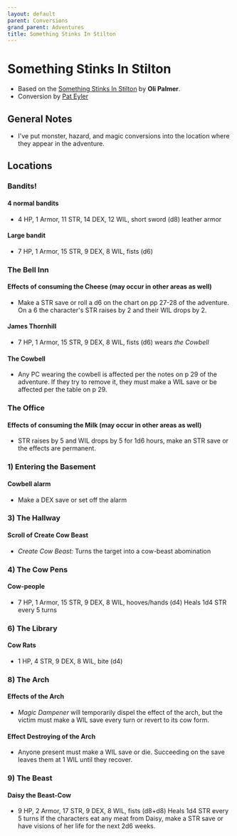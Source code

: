 ```yaml
---
layout: default
parent: Conversions
grand_parent: Adventures
title: Something Stinks In Stilton
---
```


# Something Stinks In Stilton

- Based on the [Something Stinks In Stilton](https://melsonian-arts-council.itch.io/something-stinks-in-stilton) by **Oli Palmer**.
- Conversion by [Pat Eyler](https://footofthemountainadventures.blogspot.com/)

## General Notes
- I've put monster, hazard, and magic conversions into the location where they appear in the adventure.

## Locations
### Bandits!
#### 4 normal bandits
- 4 HP, 1 Armor, 11 STR, 14 DEX, 12 WIL, short sword (d8)
  leather armor

#### Large bandit

- 7 HP, 1 Armor, 15 STR, 9 DEX, 8 WIL, fists (d6)

### The Bell Inn

#### Effects of consuming the Cheese (may occur in other areas as well)

- Make a STR save or roll a d6 on the chart on pp 27-28 of the adventure. On a 6 the character's STR raises by 2 and their WIL drops by 2.

#### James Thornhill

- 7 HP, 1 Armor, 15 STR, 9 DEX, 8 WIL, fists (d6)
  wears *the Cowbell*

#### The Cowbell

- Any PC wearing the cowbell is affected per the notes on p 29 of the adventure. If they try to remove it, they must make a WIL save or be affected per the table on p 29.

### The Office

#### Effects of consuming the Milk (may occur in other areas as well)

- STR raises by 5 and WIL drops by 5 for 1d6 hours, make an STR save or the effects are permanent.

### 1) Entering the Basement

#### Cowbell alarm

- Make a DEX save or set off the alarm

### 3) The Hallway

#### Scroll of Create Cow Beast

- *Create Cow Beast:* Turns the target into a cow-beast abomination

### 4) The Cow Pens

#### Cow-people

- 7 HP, 1 Armor, 15 STR, 9 DEX, 8 WIL, hooves/hands (d4)
  Heals 1d4 STR every 5 turns

### 6) The Library

#### Cow Rats

- 1 HP,  4 STR, 9 DEX, 8 WIL, bite (d4)

### 8) The Arch

#### Effects of the Arch

- *Magic Dampener* will temporarily dispel the effect of the arch, but the victim must make a WIL save every turn or revert to its cow form.

#### Effect Destroying of the Arch

- Anyone present must make a WIL save or die. Succeeding on the save leaves them at 1 WIL until they recover. 

### 9) The Beast

#### Daisy the Beast-Cow

- 9 HP, 2 Armor, 17 STR, 9 DEX, 8 WIL, fists (d8+d8)
  Heals 1d4 STR every 5 turns
  If the characters eat any meat from Daisy, make a STR save or have visions of her life for the next 2d6 weeks. 


